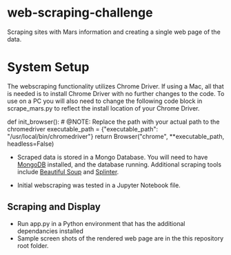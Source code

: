 # web-scraping-challenge
Scraping sites with Mars information and creating a single web page of the data.

# System Setup
The webscraping functionality utilizes Chrome Driver. If using a Mac, all that is needed is to install Chrome Driver with no further changes to the code. 
To use on a PC you will also need to change the following code block in scrape_mars.py to reflect the install location of your Chrome Driver.

def init_browser():
    # @NOTE: Replace the path with your actual path to the chromedriver
    executable_path = {"executable_path": "/usr/local/bin/chromedriver"}
    return Browser("chrome", **executable_path, headless=False)
    
* Scraped data is stored in a Mongo Database. You will need to have <a href="https://www.mongodb.com/try/download/community">MongoDB</a> installed, and the database running. Additional scraping tools include <a href="https://www.crummy.com/software/BeautifulSoup/bs4/doc/#installing-beautiful-soup">Beautiful Soup</a> and <a href="https://splinter.readthedocs.io/en/latest/install.html">Splinter</a>.

* Initial webscraping was tested in a Jupyter Notebook file. 

## Scraping and Display

* Run app.py in a Python environment that has the additional dependancies installed
* Sample screen shots of the rendered web page are in the this repository root folder. 
